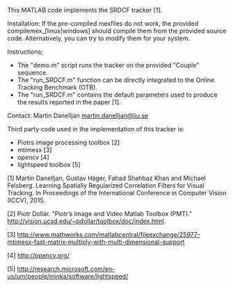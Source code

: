 This MATLAB code implements the SRDCF tracker [1].

Installation:
If the pre-compiled mexfiles do not work, the provided compilemex_[linux|windows] should compile them from the provided source code. Alternatively, you can try to modify them for your system.

Instructions;
* The "demo.m" script runs the tracker on the provided "Couple" sequence.
* The "run_SRDCF.m" function can be directly integrated to the Online Tracking Benchmark (OTB).
* The "run_SRDCF.m" contains the default parameters used to produce the results reported in the paper [1].

Contact:
Martin Danelljan
martin.danelljan@liu.se

Third party code used in the implementation of this tracker is:
* Piotrs image processing toolbox [2]
* mtimesx [3]
* opencv [4]
* lightspeed toolbox [5]


[1] Martin Danelljan, Gustav Häger, Fahad Shahbaz Khan and Michael Felsberg.
	Learning Spatially Regularized Correlation Filters for Visual Tracking.
	In Proceedings of the International Conference in Computer Vision (ICCV), 2015. 

[2] Piotr Dollár.
    "Piotr’s Image and Video Matlab Toolbox (PMT)."
    http://vision.ucsd.edu/~pdollar/toolbox/doc/index.html.

[3] http://www.mathworks.com/matlabcentral/fileexchange/25977-mtimesx-fast-matrix-multiply-with-multi-dimensional-support

[4] http://opencv.org/

[5] http://research.microsoft.com/en-us/um/people/minka/software/lightspeed/
